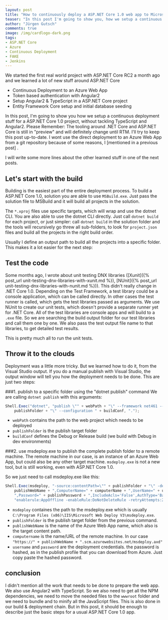 ```yaml
--- 
layout: post
title: "How to continuously deploy a ASP.​NET Core 1.0 web app to Microsoft Azure"
teaser: "In this post I'm going to show you, how we setup a continuous deployment stuff for a ASP.NET Core 1.0 project. I wont use the direct deployment to an Azure Web App from a git repository because of some reasons."
author: "Jürgen Gutsch"
comments: true
image: /img/cardlogo-dark.png
tags: 
- ASP.NET Core
- Azure
- Continuous Deployment
- FAKE
- Jenkins
---
```


We started the first real world project with ASP.NET Core RC2 a month ago and we learned a lot of new stuff around ASP.NET Core 
- Continuous Deployment to an Azure Web App
- Token based authentication with Angular2
- Setup Angular2 & TypeScript in a ASP.NET Core project
- Entity Framework Core setup and initial database seeding


In this post, I'm going to show you how we setup a continuous deployment stuff for a ASP.NET Core 1.0 project, without tackling TypeScript and Angular2. Please Remember: The tooling around .NET Core and ASP.NET Core is still in "preview" and will definitely change until RTM. I'll try to keep this post up-to-date. I wont use the direct deployment to an Azure Web App from a git repository because of some reasons, I [mentioned in a previous post] .

I will write some more lines about the other learned stuff in one of the next posts. 

## Let's start with the build
Building is the easiest part of the entire deployment process. To build a ASP.NET Core 1.0, solution you are able to use `MSBuild.exe`. Just pass the solution file to MSBuild and it will build all projects in the solution.

The `*.xproj` files use specific targets, which will wrap and use the dotnet CLI. You are also able to use the dotnet CLI directly. Just call `dotnet build` for each project, or just simpler: call `dotnet build` in the solution folder and the tools will recursively go threw all sub-folders, to look for `project.json` files and build all the projects in the right build order.

Usually I define an output path to build all the projects into a specific folder. This makes it a lot easier for the next step:

## Test the code
Some months ago, I wrote about unit testing DNX libraries ([Xunit]({% post_url unit-testing-dnx-libraries-with-xunit.md %}), [NUnit]({% post_url unit-testing-dnx-libraries-with-nunit.md %})). This didn't really change in .NET Core 1.0. Depending on the Test Framework, a test library could be a console application, which can be called directly. In other cases the test runner is called, which gets the test libraries passed as arguments. We use NUnit to create our unit tests, which doesn't provide a separate runner yet for .NET Core. All of the test libraries are console apps and will build to a `.exe` file. So we are searching the build output folder for our test libraries and call them one by one. We also pass the test output file name to that libraries, to get detailed test results.

This is pretty much all to run the unit tests.

## Throw it to the clouds
Deployment was a little more tricky. But we learned how to do it, from the Visual Studio output. If you do a manual publish with Visual Studio, the output window will tell you how the deployment needs to be done. This are just two steps:

###1. publish to a specific folder using the "dotnet publish" command
We are calling `dotnet publish` with this arguments:

~~~ csharp
Shell.Exec("dotnet", "publish \"" + webPath + "\" --framework net461 --output \"" + 
    publishFolder + "\" --configuration " + buildConf, ".");
~~~
- `webPath` contains the path to the web project which needs to be deployed
- `publishFolder` is the publish target folder
- `buildConf` defines the Debug or Release build (we build with Debug in dev environments)


###2. use msdeploy.exe to publish the complete publish folder to a remote machine. 
The remote machine in our case, is an instance of an Azure Web App, but could also be any other target machine. `msdeploy.exe` is not a new tool, but is still working, even with ASP.NET Core 1.0.

So we just need to call msdeploy.exe like this:
~~~ csharp
Shell.Exec(msdeploy, "-source:contentPath=\"" + publishFolder + "\" -dest:contentPath=" + 
    publishWebName + ",ComputerName=" + computerName + ",UserName=" + username + 
    ",Password=" + publishPassword + ",IncludeAcls='False',AuthType='Basic' -verb:sync -" + 
    "enablerule:AppOffline -enableRule:DoNotDeleteRule -retryAttempts:20",".")
~~~

- `msdeploy` containes the path to the msdeploy.exe which is usually `C:\Program Files (x86)\IIS\Microsoft Web Deploy V3\msdeploy.exe`.
- `publishFolder` is the publish target folder from the previous command.
- `publishWebName` is the name of the Azure Web App name, which also is the target content path.
- `computername` is the name/URL of the remote machine. In our case `"https://" + publishWebName + ".scm.azurewebsites.net/msdeploy.axd"`
- `username` and `password` are the deployment credentials. the password is hashed, as in the publish profile that you can download from Azure. Just copy paste the hashed password.

## conclusion
I didn't mention all the work that needs to be done to prepare the web app. We also use Angular2 with TypeScript. So we also need to get all the NPM dependencies, we need to move the needed files to the `wwwroot` folder and we need to bundle and to minify all the JavaScript files. This is also done in our build & deployment chain. But in this post, it should be enough to describe just the basic steps for a usual ASP.NET Core 1.0 app.